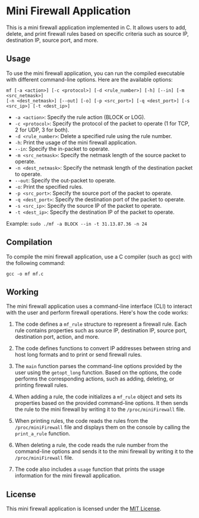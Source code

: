 # Mini Firewall Application

This is a mini firewall application implemented in C. It allows users to add, delete, and print firewall rules based on specific criteria such as source IP, destination IP, source port, and more.

## Usage

To use the mini firewall application, you can run the compiled executable with different command-line options. Here are the available options:

```batch
mf [-a <action>] [-c <protocol>] [-d <rule_number>] [-h] [--in] [-m <src_netmask>]
[-n <dest_netmask>] [--out] [-o] [-p <src_port>] [-q <dest_port>] [-s <src_ip>] [-t <dest_ip>]
```

- `-a <action>`: Specify the rule action (BLOCK or LOG).
- `-c <protocol>`: Specify the protocol of the packet to operate (1 for TCP, 2 for UDP, 3 for both).
- `-d <rule_number>`: Delete a specified rule using the rule number.
- `-h`: Print the usage of the mini firewall application.
- `--in`: Specify the in-packet to operate.
- `-m <src_netmask>`: Specify the netmask length of the source packet to operate.
- `-n <dest_netmask>`: Specify the netmask length of the destination packet to operate.
- `--out`: Specify the out-packet to operate.
- `-o`: Print the specified rules.
- `-p <src_port>`: Specify the source port of the packet to operate.
- `-q <dest_port>`: Specify the destination port of the packet to operate.
- `-s <src_ip>`: Specify the source IP of the packet to operate.
- `-t <dest_ip>`: Specify the destination IP of the packet to operate.

Example: `sudo ./mf -a BLOCK --in -t 31.13.87.36 -n 24`

## Compilation

To compile the mini firewall application, use a C compiler (such as gcc) with the following command:

```batch
gcc -o mf mf.c
```

## Working

The mini firewall application uses a command-line interface (CLI) to interact with the user and perform firewall operations. Here's how the code works:

1. The code defines a `mf_rule` structure to represent a firewall rule. Each rule contains properties such as source IP, destination IP, source port, destination port, action, and more.

2. The code defines functions to convert IP addresses between string and host long formats and to print or send firewall rules.

3. The `main` function parses the command-line options provided by the user using the `getopt_long` function. Based on the options, the code performs the corresponding actions, such as adding, deleting, or printing firewall rules.

4. When adding a rule, the code initializes a `mf_rule` object and sets its properties based on the provided command-line options. It then sends the rule to the mini firewall by writing it to the `/proc/miniFirewall` file.

5. When printing rules, the code reads the rules from the `/proc/miniFirewall` file and displays them on the console by calling the `print_a_rule` function.

6. When deleting a rule, the code reads the rule number from the command-line options and sends it to the mini firewall by writing it to the `/proc/miniFirewall` file.

7. The code also includes a `usage` function that prints the usage information for the mini firewall application.

## License

This mini firewall application is licensed under the [MIT License](LICENSE).